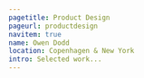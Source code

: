 ```yaml
---
pagetitle: Product Design
pageurl: productdesign
navitem: true
name: Owen Dodd
location: Copenhagen & New York
intro: Selected work...
---
```

